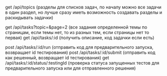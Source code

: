 get /api/topics (разделы для списков задач, по началу можно все задачи в один раздел, но лучше сразу иметь возможность создавать разделы и раскидывать задачки)

get /api/tasks?topic=<topic>&page=2 (все задания определенной темы по страницам, если темы нет, то из разных тем, если страницы нет то первая)
get /api/tasks/:id (получить описание, код задачки если есть)

post /api/tasks/:id/run (отправить код для предварительного запуска, возвращает id тестирования)
post /api/tasks/:id/submit (отправить код как решенный, возвращает id тестирования)
get /api/tasks/:id/status/:testingId (проверка статуса запущенных тестов для предварительного запуска или для отправленного решения)
